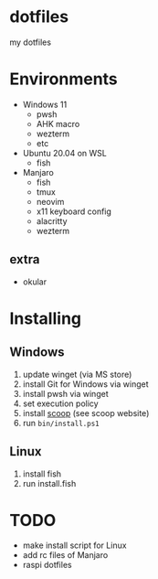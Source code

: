 # dotfiles
my dotfiles

# Environments
- Windows 11
  - pwsh
  - AHK macro
  - wezterm
  - etc
- Ubuntu 20.04 on WSL
  - fish
- Manjaro
  - fish
  - tmux
  - neovim
  - x11 keyboard config
  - alacritty
  - wezterm

## extra
- okular

# Installing
## Windows
1. update winget (via MS store)
2. install Git for Windows via winget
3. install pwsh via winget
4. set execution policy
5. install [scoop](https://scoop.sh/) (see scoop website)
6. run `bin/install.ps1`

## Linux
1. install fish
2. run install.fish

# TODO
- make install script for Linux
- add rc files of Manjaro
- raspi dotfiles

